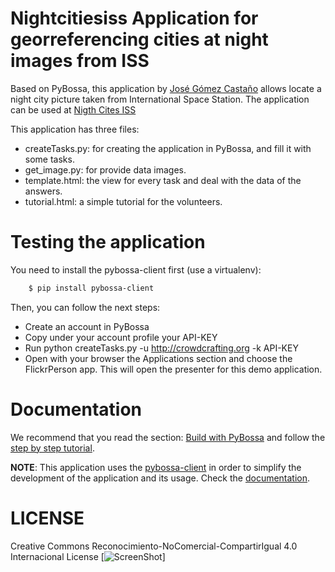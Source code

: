 Nightcitiesiss Application for georreferencing cities at night images from ISS
==============================================================================

Based on PyBossa, this application by [José Gómez Castaño](http://guaix.fis.ucm.es/DarkSkies) allows locate a night city picture taken from International Space Station. The application can be used at [Nigth Cites ISS](http://crowdcrafting.org/app/lostatnight)

This application has three files:

*  createTasks.py: for creating the application in PyBossa, and fill it with some tasks.
*  get_image.py: for provide data images.
*  template.html: the view for every task and deal with the data of the answers.
*  tutorial.html: a simple tutorial for the volunteers.

Testing the application
=======================

You need to install the pybossa-client first (use a virtualenv):

```bash
    $ pip install pybossa-client
```
Then, you can follow the next steps:

*  Create an account in PyBossa
*  Copy under your account profile your API-KEY
*  Run python createTasks.py -u http://crowdcrafting.org -k API-KEY
*  Open with your browser the Applications section and choose the FlickrPerson app. This will open the presenter for this demo application.

Documentation
=============

We recommend that you read the section: [Build with PyBossa](http://docs.pybossa.com/en/latest/build_with_pybossa.html) and follow the [step by step tutorial](http://docs.pybossa.com/en/latest/user/tutorial.html).

**NOTE**: This application uses the [pybossa-client](https://pypi.python.org/pypi/pybossa-client) in order to simplify the development of the application and its usage. Check the [documentation](http://pythonhosted.org/pybossa-client/).


LICENSE
=======

Creative Commons Reconocimiento-NoComercial-CompartirIgual 4.0 Internacional License
[![ScreenShot](http://i.creativecommons.org/l/by-nc-sa/4.0/88x31.png)]



